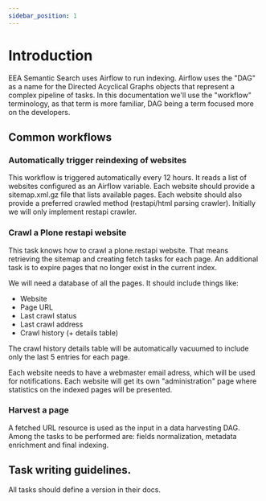 ```yaml
---
sidebar_position: 1
---
```


# Introduction

EEA Semantic Search uses Airflow to run indexing. Airflow uses the "DAG" as
a name for the Directed Acyclical Graphs objects that represent a complex
pipeline of tasks. In this documentation we'll use the "workflow" terminology,
as that term is more familiar, DAG being a term focused more on the developers.

## Common workflows

### Automatically trigger reindexing of websites

This workflow is triggered automatically every 12 hours. It reads a list of
websites configured as an Airflow variable. Each website should provide
a sitemap.xml.gz file that lists available pages. Each website should also
provide a preferred crawled method (restapi/html parsing crawler). Initially we
will only implement restapi crawler.

### Crawl a Plone restapi website

This task knows how to crawl a plone.restapi website. That means retrieving the
sitemap and creating fetch tasks for each page. An additional task is to expire
pages that no longer exist in the current index.

We will need a database of all the pages. It should include things like:

- Website
- Page URL
- Last crawl status
- Last crawl address
- Crawl history (+ details table)

The crawl history details table will be automatically vacuumed to include only
the last 5 entries for each page.

Each website needs to have a webmaster email adress, which will be used for
notifications. Each website will get its own "administration" page where
statistics on the indexed pages will be presented.

### Harvest a page

A fetched URL resource is used as the input in a data harvesting DAG. Among
the tasks to be performed are: fields normalization, metadata enrichment and
final indexing.

## Task writing guidelines.

All tasks should define a version in their docs.
